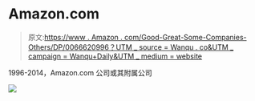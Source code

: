 # Amazon.com

> 原文:[https://www . Amazon . com/Good-Great-Some-Companies-Others/DP/0066620996？UTM _ source = Wanqu . co&UTM _ campaign = Wanqu+Daily&UTM _ medium = website](https://www.amazon.com/Good-Great-Some-Companies-Others/dp/0066620996?utm_source=wanqu.co&utm_campaign=Wanqu+Daily&utm_medium=website)

1996-2014，Amazon.com 公司或其附属公司

<noscript><img src="../Images/fdc5486a12797dfc348101b219fc1e64.png" data-original-src="https://fls-na.amazon.com/1/oc-csi/1/OP/requestId=S8MGJZ15RG7H3GP0TPRR&amp;js=0"/></noscript>